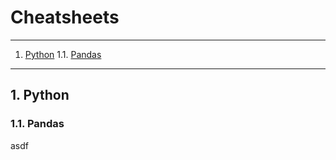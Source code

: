 # Cheatsheets

- - -
1. [Python](#python)
1.1. [Pandas](#pythonpandas)

- - -

## 1\. Python

### 1.1\. Pandas

asdf
